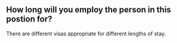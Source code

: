 ## How long will you employ the person in this postion for?

There are different visas appropriate for different lengths of stay.